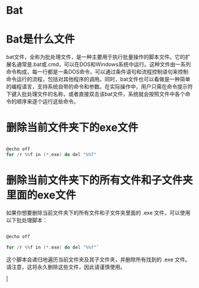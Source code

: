 # Bat

# Bat是什么文件

bat文件，全称为批处理文件，是一种主要用于执行批量操作的脚本文件。它的扩展名通常是.bat或.cmd，可以在DOS和Windows系统中运行。这种文件由一系列命令构成，每一行都是一条DOS命令，可以通过条件语句和流程控制语句来控制命令运行的流程，包括对其他程序的调用。同时，bat文件也可以看做是一种简单的编程语言，支持系统自带的命令和参数。在实际操作中，用户只需在命令提示符下键入批处理文件的名称，或者直接双击该bat文件，系统就会按照文件中各个命令的顺序来逐个运行这些命令。

# 删除当前文件夹下的exe文件

```c

@echo off
for /r %%f in (*.exe) do del "%%f"

```

# 删除当前文件夹下的所有文件和子文件夹里面的exe文件

如果你想要删除当前文件夹下的所有文件和子文件夹里面的 .exe 文件，可以使用以下批处理脚本：

```c

@echo off

for /r %%f in (*.exe) do del "%%f"` 

```

这个脚本会递归地遍历当前文件夹及其子文件夹，并删除所有找到的 .exe 文件。请注意，这将永久删除这些文件，因此请谨慎使用。

|
